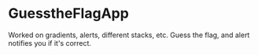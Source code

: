 # GuesstheFlagApp
Worked on gradients, alerts, different stacks, etc. Guess the flag, and alert notifies you if it's correct. 
